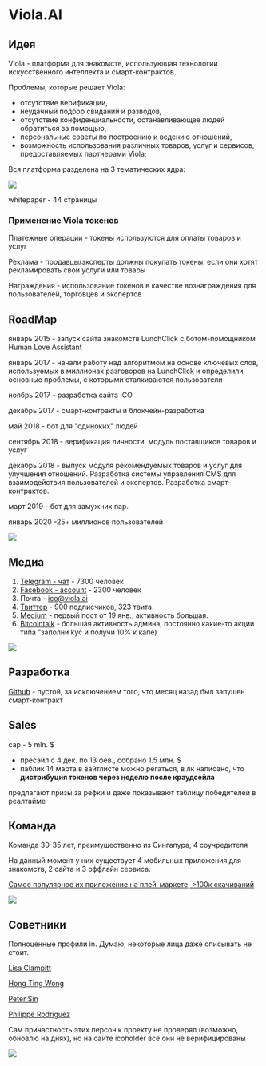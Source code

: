 # Viola.AI

## Идея

Viola - платформа для знакомств, использующая технологии искусственного интеллекта и смарт-контрактов.

Проблемы, которые решает Viola:
-   отсутствие верификации,
-   неудачный подбор свиданий и разводов,
-   отсутствие конфиденциальности, останавливающее людей обратиться за помощью,
-   персональные советы по построению и ведению отношений,
-   возможность использования различных товаров, услуг и сервисов, предоставляемых партнерами Viola;

Вся платформа разделена на 3 тематических ядра:

![](https://github.com/ResidentTGT/Docs/blob/master/images/viola1.png "")

whitepaper - 44 страницы

### Применение Viola токенов

Платежные операции - токены используются для оплаты товаров и услуг

Реклама - продавцы/эксперты должны покупать токены, если они хотят рекламировать свои услуги или товары

Награждения - использование токенов в качестве вознаграждения для пользователей, торговцев и экспертов

## RoadMap
  январь 2015 - запуск сайта знакомств LunchClick с ботом-помощником Human Love Assistant
  
  январь 2017 - начали работу над алгоритмом на основе ключевых слов, используемых в миллионах разговоров на LunchClick и определили основные проблемы, с которыми сталкиваются пользователи
  
  ноябрь 2017 - разработка сайта ICO
  
  декабрь 2017 - смарт-контракты и блокчейн-разработка
  
  май 2018 - бот для "одиноких" людей
  
  сентябрь 2018 - верификация личности, модуль поставщиков товаров и услуг
 
  декабрь 2018 - выпуск модуля рекомендуемых товаров и услуг для улучшения отношений. Разработка системы управления CMS для взаимодействия пользователей и экспертов. Разработка смарт-контрактов.
  
  март 2019 - бот для замужних пар.
  
  январь 2020 -25+ миллионов пользователей

![](https://github.com/ResidentTGT/Docs/blob/master/images/viola2.jpg "")

## Медиа

1. [Telegram - чат](https://t.me/ViolaAI) - 7300 человек
2. [Facebook - account](https://www.facebook.com/viola.ai.world/) - 2300 человек
3. Почта - ico@viola.ai
4. [Твиттер](https://twitter.com/viola_ai_) - 900 подписчиков, 323 твита.
5. [Medium](https://medium.com/viola-ai) - первый пост от 19 янв., активность большая.
6. [Bitcointalk](https://bitcointalk.org/index.php?topic=2471543.new#new) - большая активность админа, постоянно какие-то акции типа "заполни kyc и получи 10% к капе)

![](https://github.com/ResidentTGT/Docs/blob/master/images/viola3.png "")

## Разработка

[Github](https://github.com/ViolaAI/viola-token) - пустой, за исключением того, что месяц назад был запушен смарт-контракт

## Sales 
cap - 5 mln. $
- пресэйл с 4 дек. по 13 фев., собрано 1.5 млн. $
- паблик 14 марта
в вайтлисте можно регаться, в лк написано, что **дистрибуция токенов через неделю после краудсейла**

предлагают призы за рефки и даже показывают таблицу победителей в реалтайме

## Команда

Команда 30-35 лет, преимущественно из Сингапура, 4 соучредителя

На данный момент у них существует 4 мобильных приложения для знакомств, 2 сайта и 3 оффлайн сервиса.

[Самое популярное их приложение на плей-маркете, >100к скачиваний](https://play.google.com/store/apps/details?id=co.lunchclick&hl=ru)

![](https://github.com/ResidentTGT/Docs/blob/master/images/viola4.png "")

## Советники

Полноценные профили in. Думаю, некоторые лица даже описывать не стоит.

[Lisa Clampitt](https://www.linkedin.com/in/lisa-clampitt-b93138/)

[Hong Ting Wong](https://www.linkedin.com/in/hongtingwong/)

[Peter Sin](https://www.linkedin.com/in/petersinguili/)

[Philippe Rodriguez](https://www.linkedin.com/in/philrod/)

Сам причастность этих персон к проекту не проверял (возможно, обновлю на днях), но на сайте icoholder все они не верифицированы

![](https://github.com/ResidentTGT/Docs/blob/master/images/viola5.png "")

